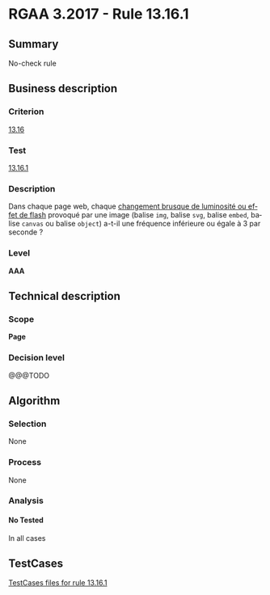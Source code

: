 # RGAA 3.2017 - Rule 13.16.1

## Summary
No-check rule


## Business description

### Criterion
[13.16](http://references.modernisation.gouv.fr/rgaa-accessibilite/criteres.html#crit-13-16)

### Test
[13.16.1](http://references.modernisation.gouv.fr/rgaa-accessibilite/criteres.html#test-13-16-1)

### Description
<div lang="fr">Dans chaque page web, chaque <a href="http://references.modernisation.gouv.fr/rgaa-accessibilite/glossaire.html#changements-brusques-de-luminosite">changement brusque de luminosit&#xE9; ou effet de flash</a> provoqu&#xE9; par une image (balise <code lang="en">img</code>, balise <code lang="en">svg</code>, balise <code lang="en">embed</code>, balise <code lang="en">canvas</code> ou balise <code lang="en">object</code>) a-t-il une fr&#xE9;quence inf&#xE9;rieure ou &#xE9;gale &#xE0; 3 par seconde&nbsp;?</div>

### Level
**AAA**


## Technical description

### Scope
**Page**

### Decision level
@@@TODO


## Algorithm

### Selection
None

### Process
None

### Analysis

#### No Tested
In all cases


##  TestCases

[TestCases files for rule 13.16.1](https://github.com/Asqatasun/Asqatasun/tree/develop/rules/rules-rgaa3.2017/src/test/resources/testcases/rgaa32017/Rgaa32017Rule131601/)


